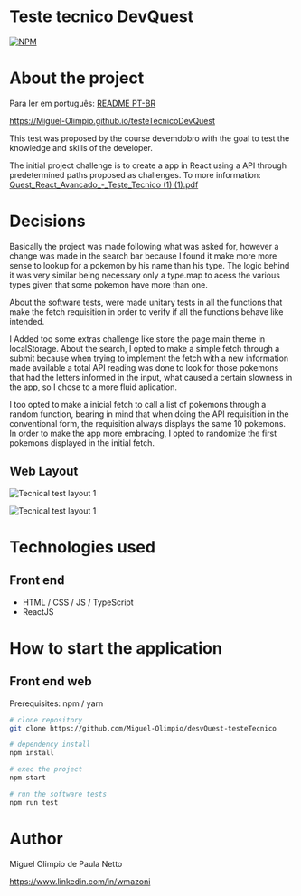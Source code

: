 # Teste tecnico DevQuest 
[![NPM](https://img.shields.io/npm/l/react)](https://github.com/Miguel-Olimpio/desvQuest-testeTecnico/blob/main/LICENSE) 

# About the project

Para ler em português: 
[README PT-BR](https://github.com/Miguel-Olimpio/testeTecnicoDevQuest/blob/main/README-ptbr.md)

https://Miguel-Olimpio.github.io/testeTecnicoDevQuest

This test was proposed by the course devemdobro with the goal to test the knowledge and skills of the developer.

The initial project challenge is to create a app in React using a API through predetermined paths proposed as challenges.
To more information: [Quest_React_Avancado_-_Teste_Tecnico (1) (1).pdf](https://github.com/Miguel-Olimpio/desvQuest-testeTecnico/files/10900699/Quest_React_Avancado_-_Teste_Tecnico.1.1.pdf)

# Decisions

Basically the project was made following what was asked for, however a change was made in the search bar because I found it make more more sense to lookup for a pokemon by his name than his type. The logic behind it was very similar being necessary only a type.map to acess the various types given that some pokemon have more than one.

About the software tests, were made unitary tests in all the functions that make the fetch requisition in order to verify if all the functions behave like intended.

I Added too some extras challenge like store the page main theme in localStorage. About the search, I opted to make a simple fetch through a submit because when trying to implement the fetch with a new information made available a total API reading was done to look for those pokemons that had the letters informed in the input, what caused a certain slowness in the app, so I chose to a more fluid aplication.

I too opted to make a inicial fetch to call a list of pokemons through a random function, bearing in mind that when doing the API requisition in the conventional form, the requisition always displays the same 10 pokemons. In order to make the app more embracing, I opted to randomize the first pokemons displayed in the initial fetch.

## Web Layout

![Tecnical test layout 1](https://user-images.githubusercontent.com/107503116/223182445-c1e11d77-16a2-4b9d-bb6d-b4a34028a432.png)

![Tecnical test layout 1](https://user-images.githubusercontent.com/107503116/223183010-af759018-dfff-4bff-9547-03980e105efd.png)

# Technologies used
## Front end
- HTML / CSS / JS / TypeScript
- ReactJS

# How to start the application

## Front end web
Prerequisites: npm / yarn

```bash
# clone repository
git clone https://github.com/Miguel-Olimpio/desvQuest-testeTecnico

# dependency install
npm install

# exec the project
npm start

# run the software tests
npm run test
```

# Author

Miguel Olimpio de Paula Netto

https://www.linkedin.com/in/wmazoni

